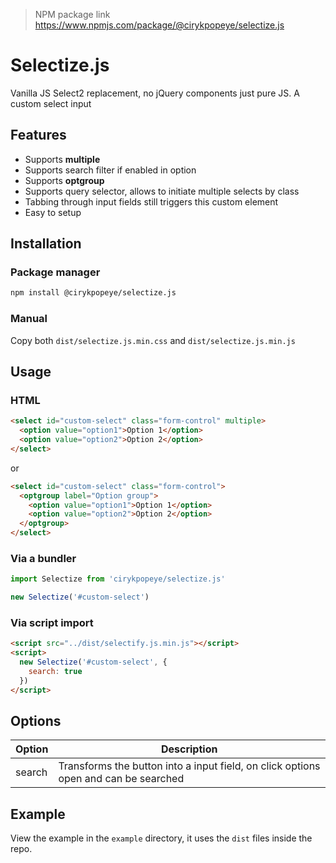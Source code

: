> NPM package link https://www.npmjs.com/package/@cirykpopeye/selectize.js

# Selectize.js
Vanilla JS Select2 replacement, no jQuery components just pure JS.
A custom select input

## Features
- Supports **multiple**
- Supports search filter if enabled in option
- Supports **optgroup**
- Supports query selector, allows to initiate multiple selects by class
- Tabbing through input fields still triggers this custom element
- Easy to setup

## Installation
### Package manager
```bash
npm install @cirykpopeye/selectize.js
```
### Manual
Copy both `dist/selectize.js.min.css` and `dist/selectize.js.min.js`

## Usage
### HTML
```html
<select id="custom-select" class="form-control" multiple>
  <option value="option1">Option 1</option>
  <option value="option2">Option 2</option>
</select>
```
or
```html
<select id="custom-select" class="form-control">
  <optgroup label="Option group">
    <option value="option1">Option 1</option>
    <option value="option2">Option 2</option>
  </optgroup>
</select>
```
### Via a bundler
```js
import Selectize from 'cirykpopeye/selectize.js'

new Selectize('#custom-select')
```

### Via script import

```html
<script src="../dist/selectify.js.min.js"></script>
<script>
  new Selectize('#custom-select', {
    search: true
  })
</script>
```

## Options
| Option | Description |
| ------ | ----------- |
| search | Transforms the button into a input field, on click options open and can be searched |

## Example
View the example in the `example` directory, it uses the `dist` files inside the repo.
